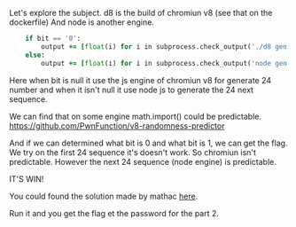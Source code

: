 Let's explore the subject.
d8 is the build of chromiun v8 (see that on the dockerfile)
And node is another engine.
```for bit in secretbits:
    if bit == '0':
        output += [float(i) for i in subprocess.check_output('./d8 gen.js', shell=True).decode().split()]
    else:
        output += [float(i) for i in subprocess.check_output('node gen.js', shell=True).decode().split()]

```
Here when bit is null it use the js engine of chromiun v8 for generate 24 number and when it isn't null it use node js to generate the 24 next sequence.

We can find that on some engine math.import() could be predictable.
https://github.com/PwnFunction/v8-randomness-predictor

And if we can determined what bit is 0 and what bit is 1, we can get the flag.
We try on the first 24 sequence it's doesn't work.
So chromiun isn't predictable.
However the next 24 sequence (node engine) is predictable.

IT'S WIN!

You could found the solution made by mathac [here](./solved.py).



Run it and you get the flag et the password for the part 2.
